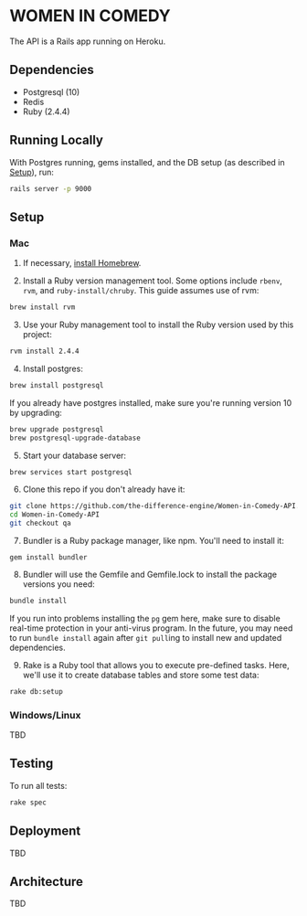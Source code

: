 # WOMEN IN COMEDY

The API is a Rails app running on Heroku.

## Dependencies

* Postgresql (10)
* Redis
* Ruby (2.4.4)

## Running Locally

With Postgres running, gems installed, and the DB setup (as described in
[Setup](#setup)), run:

```sh
rails server -p 9000
```

## Setup

### Mac

1. If necessary, [install Homebrew](https://brew.sh/).

2. Install a Ruby version management tool. Some options include `rbenv`, `rvm`,
and `ruby-install/chruby`. This guide assumes use of rvm:
```sh
brew install rvm
```

3. Use your Ruby management tool to install the Ruby version used by this
project:
```sh
rvm install 2.4.4
```

4. Install postgres:
```sh
brew install postgresql
```

If you already have postgres installed, make sure you're running version 10 by
upgrading:
```sh
brew upgrade postgresql
brew postgresql-upgrade-database
```

5. Start your database server:
```sh
brew services start postgresql
```

6. Clone this repo if you don't already have it:
```sh
git clone https://github.com/the-difference-engine/Women-in-Comedy-API.git
cd Women-in-Comedy-API
git checkout qa
```

7. Bundler is a Ruby package manager, like npm. You'll need to install it:
```
gem install bundler
```

8. Bundler will use the Gemfile and Gemfile.lock to install the package versions
you need:
```sh
bundle install
```

If you run into problems installing the `pg` gem here, make sure to disable
real-time protection in your anti-virus program. In the future, you may need to
run `bundle install` again after `git pull`ing to install new and updated
dependencies.

9. Rake is a Ruby tool that allows you to execute pre-defined tasks. Here,
we'll use it to create database tables and store some test data:
```sh
rake db:setup
```

### Windows/Linux

TBD

## Testing

To run all tests:
```sh
rake spec
```

## Deployment

TBD

## Architecture

TBD
